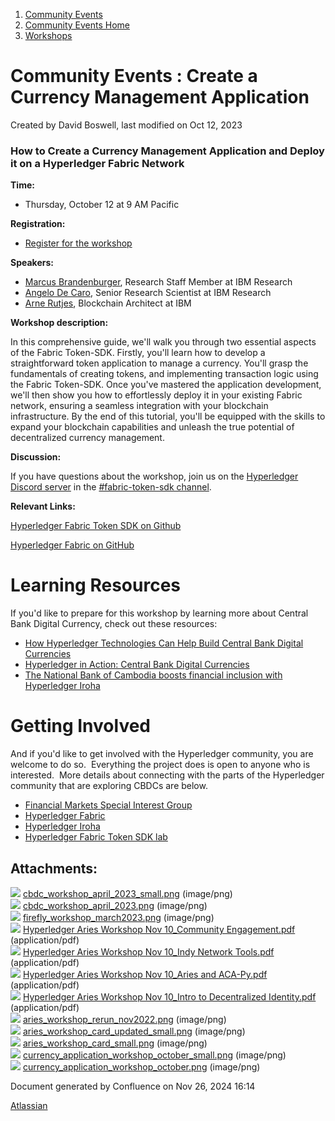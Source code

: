 1. [Community Events](index.html)
2. [Community Events Home](Community-Events-Home_21790731.html)
3. [Workshops](Workshops_21790888.html)

# Community Events : Create a Currency Management Application

Created by David Boswell, last modified on Oct 12, 2023

### **How to Create a Currency Management Application and Deploy it on a Hyperledger Fabric Network**

**Time:**

- Thursday, October 12 at 9 AM Pacific

**Registration:**

- [Register for the workshop](https://zoom.us/meeting/register/tJAucu6tpjstGdWBjYkepXixkFEBP4637-sk)

**Speakers:**

- [Marcus Brandenburger](https://research.ibm.com/people/marcus-brandenburger), Research Staff Member at IBM Research
- [Angelo De Caro](https://www.linkedin.com/in/angelo-de-caro-7954625/), Senior Research Scientist at IBM Research
- [Arne Rutjes](https://www.linkedin.com/in/arnerutjes/), Blockchain Architect at IBM

**Workshop description:**

In this comprehensive guide, we'll walk you through two essential aspects of the Fabric Token-SDK. Firstly, you'll learn how to develop a straightforward token application to manage a currency. You'll grasp the fundamentals of creating tokens, and implementing transaction logic using the Fabric Token-SDK. Once you've mastered the application development, we'll then show you how to effortlessly deploy it in your existing Fabric network, ensuring a seamless integration with your blockchain infrastructure. By the end of this tutorial, you'll be equipped with the skills to expand your blockchain capabilities and unleash the true potential of decentralized currency management.

**Discussion:**

If you have questions about the workshop, join us on the [Hyperledger Discord server](https://chat.hyperledger.org/) in the [#fabric-token-sdk channel](https://discord.com/channels/905194001349627914/945691840110272522).

**Relevant Links:**

[Hyperledger Fabric Token SDK on Github](https://labs.hyperledger.org/labs/fabric-token-sdk.html)

[Hyperledger Fabric on GitHub](https://github.com/hyperledger/fabric)

# Learning Resources

If you'd like to prepare for this workshop by learning more about Central Bank Digital Currency, check out these resources:

- [How Hyperledger Technologies Can Help Build Central Bank Digital Currencies](https://lf-hyperledger.atlassian.net/wiki/display/events/Moving+CBDCs+from+Conception+to+Reality)
- [Hyperledger in Action: Central Bank Digital Currencies](https://project.linuxfoundation.org/hyperledger-cbdcs)
- [The National Bank of Cambodia boosts financial inclusion with Hyperledger Iroha](https://www.hyperledger.org/learn/publications/soramitsu-case-study)

# Getting Involved

And if you'd like to get involved with the Hyperledger community, you are welcome to do so.  Everything the project does is open to anyone who is interested.  More details about connecting with the parts of the Hyperledger community that are exploring CBDCs are below.

- [Financial Markets Special Interest Group](https://lf-hyperledger.atlassian.net/wiki/display/CMSIG/Financial+Markets+SIG)
- [Hyperledger Fabric](https://lf-hyperledger.atlassian.net/wiki/display/fabric/Hyperledger+Fabric)
- [Hyperledger Iroha](https://lf-hyperledger.atlassian.net/wiki/display/iroha/Hyperledger+Iroha)
- [Hyperledger Fabric Token SDK lab](https://labs.hyperledger.org/labs/fabric-token-sdk.html)

## Attachments:

![](images/icons/bullet_blue.gif) [cbdc\_workshop\_april\_2023\_small.png](attachments/21794045/21794046.png) (image/png)  
![](images/icons/bullet_blue.gif) [cbdc\_workshop\_april\_2023.png](attachments/21794045/21794047.png) (image/png)  
![](images/icons/bullet_blue.gif) [firefly\_workshop\_march2023.png](attachments/21794045/21794048.png) (image/png)  
![](images/icons/bullet_blue.gif) [Hyperledger Aries Workshop Nov 10\_Community Engagement.pdf](attachments/21794045/21794049.pdf) (application/pdf)  
![](images/icons/bullet_blue.gif) [Hyperledger Aries Workshop Nov 10\_Indy Network Tools.pdf](attachments/21794045/21794050.pdf) (application/pdf)  
![](images/icons/bullet_blue.gif) [Hyperledger Aries Workshop Nov 10\_Aries and ACA-Py.pdf](attachments/21794045/21794051.pdf) (application/pdf)  
![](images/icons/bullet_blue.gif) [Hyperledger Aries Workshop Nov 10\_Intro to Decentralized Identity.pdf](attachments/21794045/21794052.pdf) (application/pdf)  
![](images/icons/bullet_blue.gif) [aries\_workshop\_rerun\_nov2022.png](attachments/21794045/21794053.png) (image/png)  
![](images/icons/bullet_blue.gif) [aries\_workshop\_card\_updated\_small.png](attachments/21794045/21794054.png) (image/png)  
![](images/icons/bullet_blue.gif) [aries\_workshop\_card\_small.png](attachments/21794045/21794055.png) (image/png)  
![](images/icons/bullet_blue.gif) [currency\_application\_workshop\_october\_small.png](attachments/21794045/21794057.png) (image/png)  
![](images/icons/bullet_blue.gif) [currency\_application\_workshop\_october.png](attachments/21794045/21794143.png) (image/png)

Document generated by Confluence on Nov 26, 2024 16:14

[Atlassian](http://www.atlassian.com/)

